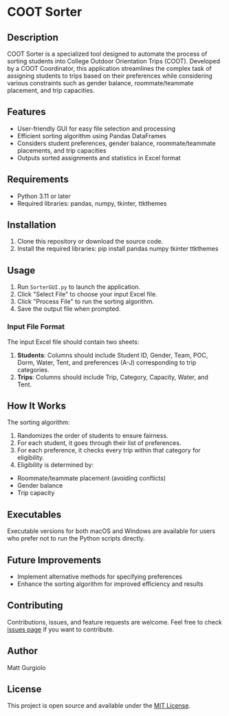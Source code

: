 # COOT Sorter

## Description
COOT Sorter is a specialized tool designed to automate the process of sorting students into College Outdoor Orientation Trips (COOT). Developed by a COOT Coordinator, this application streamlines the complex task of assigning students to trips based on their preferences while considering various constraints such as gender balance, roommate/teammate placement, and trip capacities.

## Features
- User-friendly GUI for easy file selection and processing
- Efficient sorting algorithm using Pandas DataFrames
- Considers student preferences, gender balance, roommate/teammate placements, and trip capacities
- Outputs sorted assignments and statistics in Excel format

## Requirements
- Python 3.11 or later
- Required libraries: pandas, numpy, tkinter, ttkthemes

## Installation
1. Clone this repository or download the source code.
2. Install the required libraries:
pip install pandas numpy tkinter ttkthemes

## Usage
1. Run `SorterGUI.py` to launch the application.
2. Click "Select File" to choose your input Excel file.
3. Click "Process File" to run the sorting algorithm.
4. Save the output file when prompted.

### Input File Format
The input Excel file should contain two sheets:
1. **Students**: Columns should include Student ID, Gender, Team, POC, Dorm, Water, Tent, and preferences (A-J) corresponding to trip categories.
2. **Trips**: Columns should include Trip, Category, Capacity, Water, and Tent.

## How It Works
The sorting algorithm:
1. Randomizes the order of students to ensure fairness.
2. For each student, it goes through their list of preferences.
3. For each preference, it checks every trip within that category for eligibility.
4. Eligibility is determined by:
- Roommate/teammate placement (avoiding conflicts)
- Gender balance
- Trip capacity

## Executables
Executable versions for both macOS and Windows are available for users who prefer not to run the Python scripts directly.

## Future Improvements
- Implement alternative methods for specifying preferences
- Enhance the sorting algorithm for improved efficiency and results

## Contributing
Contributions, issues, and feature requests are welcome. Feel free to check [issues page](https://github.com/yourusername/coot-sorter/issues) if you want to contribute.

## Author
Matt Gurgiolo

## License
This project is open source and available under the [MIT License](LICENSE.txt).
